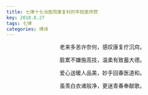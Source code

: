 ```yaml
---
title: 七律十七冶医院康复科的年轻医师赞
key: 2018.8.27
tags: 七律
categories: 律诗
---
```


<p align="center">老来多恙许奈何，感叹康复疗沉疴。
</p>
<p align="center">脏累不嫌施高技，温柔有致蓄大德。
</p>
<p align="center">爱心送暖人品美，妙手回春医道和。
</p>
<p align="center">虽羡白衣诸般净，更迷青春奉献歌。
</p>
<p align="center"></br>
</p>
